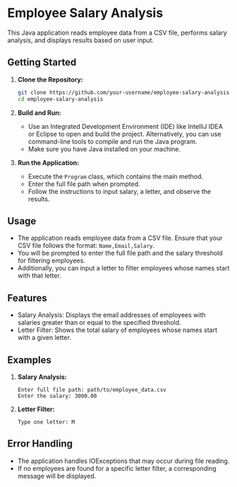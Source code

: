 # Employee Salary Analysis

This Java application reads employee data from a CSV file, performs salary analysis, and displays results based on user input.

## Getting Started

1. **Clone the Repository:**
   ```bash
   git clone https://github.com/your-username/employee-salary-analysis.git
   cd employee-salary-analysis
   ```

2. **Build and Run:**
    - Use an Integrated Development Environment (IDE) like IntelliJ IDEA or Eclipse to open and build the project. Alternatively, you can use command-line tools to compile and run the Java program.
    - Make sure you have Java installed on your machine.

3. **Run the Application:**
    - Execute the `Program` class, which contains the main method.
    - Enter the full file path when prompted.
    - Follow the instructions to input salary, a letter, and observe the results.

## Usage

- The application reads employee data from a CSV file. Ensure that your CSV file follows the format: `Name,Email,Salary`.
- You will be prompted to enter the full file path and the salary threshold for filtering employees.
- Additionally, you can input a letter to filter employees whose names start with that letter.

## Features

- Salary Analysis: Displays the email addresses of employees with salaries greater than or equal to the specified threshold.
- Letter Filter: Shows the total salary of employees whose names start with a given letter.

## Examples

1. **Salary Analysis:**
   ```
   Enter full file path: path/to/employee_data.csv
   Enter the salary: 3000.00
   ```

2. **Letter Filter:**
   ```
   Type one letter: M
   ```

## Error Handling

- The application handles IOExceptions that may occur during file reading.
- If no employees are found for a specific letter filter, a corresponding message will be displayed.

